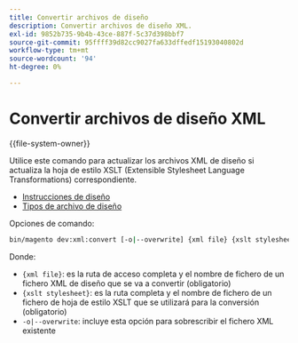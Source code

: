 ```yaml
---
title: Convertir archivos de diseño
description: Convertir archivos de diseño XML.
exl-id: 9852b735-9b4b-43ce-887f-5c37d398bbf7
source-git-commit: 95ffff39d82cc9027fa633dffedf15193040802d
workflow-type: tm+mt
source-wordcount: '94'
ht-degree: 0%

---
```


# Convertir archivos de diseño XML

{{file-system-owner}}

Utilice este comando para actualizar los archivos XML de diseño si actualiza la hoja de estilo XSLT (Extensible Stylesheet Language Transformations) correspondiente.

- [Instrucciones de diseño](https://developer.adobe.com/commerce/frontend-core/guide/layouts/xml-instructions/)
- [Tipos de archivo de diseño](https://developer.adobe.com/commerce/frontend-core/guide/layouts/types/)

Opciones de comando:

```bash
bin/magento dev:xml:convert [-o|--overwrite] {xml file} {xslt stylesheet}
```

Donde:

- `{xml file}`: es la ruta de acceso completa y el nombre de fichero de un fichero XML de diseño que se va a convertir (obligatorio)
- `{xslt stylesheet}`: es la ruta completa y el nombre de fichero de un fichero de hoja de estilo XSLT que se utilizará para la conversión (obligatorio)
- `-o|--overwrite`: incluye esta opción para sobrescribir el fichero XML existente
